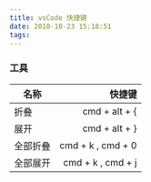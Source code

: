```yaml
---
title: vsCode 快捷键
date: 2018-10-23 15:18:51
tags:
---
```


### 工具
| 名称        | 快捷键   |
| --------   | -----:  |
| 折叠     | cmd + alt + { |
| 展开     |   cmd + alt + }   |
| 全部折叠   |    cmd + k , cmd + 0    |
| 全部展开   |    cmd + k , cmd + j    |
